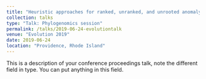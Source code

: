 ```yaml
---
title: "Heuristic approaches for ranked, unranked, and unrooted anomaly zones"
collection: talks
type: "Talk: Phylogenomics session"
permalink: /talks/2019-06-24-evolutiontalk
venue: "Evolution 2019"
date: 2019-06-24
location: "Providence, Rhode Island"
---
```


This is a description of your conference proceedings talk, note the different field in type. You can put anything in this field.
